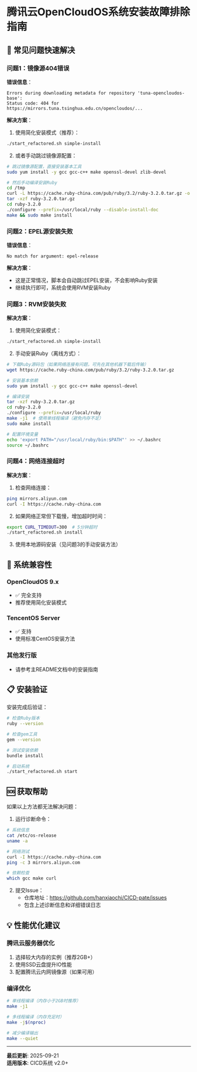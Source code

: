 # 腾讯云OpenCloudOS系统安装故障排除指南

## 🚨 常见问题快速解决

### 问题1：镜像源404错误

**错误信息**：
```
Errors during downloading metadata for repository 'tuna-opencloudos-base':
Status code: 404 for https://mirrors.tuna.tsinghua.edu.cn/opencloudos/...
```

**解决方案**：
1. 使用简化安装模式（推荐）：
```bash
./start_refactored.sh simple-install
```

2. 或者手动跳过镜像源配置：
```bash
# 跳过镜像源配置，直接安装基本工具
sudo yum install -y gcc gcc-c++ make openssl-devel zlib-devel

# 然后手动编译安装Ruby
cd /tmp
curl -L https://cache.ruby-china.com/pub/ruby/3.2/ruby-3.2.0.tar.gz -o ruby-3.2.0.tar.gz
tar -xzf ruby-3.2.0.tar.gz
cd ruby-3.2.0
./configure --prefix=/usr/local/ruby --disable-install-doc
make && sudo make install
```

### 问题2：EPEL源安装失败

**错误信息**：
```
No match for argument: epel-release
```

**解决方案**：
- 这是正常情况，脚本会自动跳过EPEL安装，不会影响Ruby安装
- 继续执行即可，系统会使用RVM安装Ruby

### 问题3：RVM安装失败

**解决方案**：
1. 使用简化安装模式：
```bash
./start_refactored.sh simple-install
```

2. 手动安装Ruby（离线方式）：
```bash
# 下载Ruby源码包（如果网络连接有问题，可先在其他机器下载后传输）
wget https://cache.ruby-china.com/pub/ruby/3.2/ruby-3.2.0.tar.gz

# 安装基本依赖
sudo yum install -y gcc gcc-c++ make openssl-devel

# 编译安装
tar -xzf ruby-3.2.0.tar.gz
cd ruby-3.2.0
./configure --prefix=/usr/local/ruby
make -j1  # 使用单线程编译（避免内存不足）
sudo make install

# 配置环境变量
echo 'export PATH="/usr/local/ruby/bin:$PATH"' >> ~/.bashrc
source ~/.bashrc
```

### 问题4：网络连接超时

**解决方案**：
1. 检查网络连接：
```bash
ping mirrors.aliyun.com
curl -I https://cache.ruby-china.com
```

2. 如果网络正常但下载慢，增加超时时间：
```bash
export CURL_TIMEOUT=300  # 5分钟超时
./start_refactored.sh install
```

3. 使用本地源码安装（见问题3的手动安装方法）

## 🔧 系统兼容性

### OpenCloudOS 9.x
- ✅ 完全支持
- 推荐使用简化安装模式

### TencentOS Server
- ✅ 支持
- 使用标准CentOS安装方法

### 其他发行版
- 请参考主README文档中的安装指南

## 📋 安装验证

安装完成后验证：
```bash
# 检查Ruby版本
ruby --version

# 检查gem工具
gem --version

# 测试安装依赖
bundle install

# 启动系统
./start_refactored.sh start
```

## 🆘 获取帮助

如果以上方法都无法解决问题：

1. 运行诊断命令：
```bash
# 系统信息
cat /etc/os-release
uname -a

# 网络测试
curl -I https://cache.ruby-china.com
ping -c 3 mirrors.aliyun.com

# 依赖检查
which gcc make curl
```

2. 提交Issue：
   - 仓库地址：https://github.com/hanxiaochi/CICD-pate/issues
   - 包含上述诊断信息和详细错误日志

## 💡 性能优化建议

### 腾讯云服务器优化
1. 选择较大内存的实例（推荐2GB+）
2. 使用SSD云盘提升IO性能
3. 配置腾讯云内网镜像源（如果可用）

### 编译优化
```bash
# 单线程编译（内存小于2GB时推荐）
make -j1

# 多线程编译（内存充足时）
make -j$(nproc)

# 减少编译输出
make --quiet
```

---

**最后更新**: 2025-09-21  
**适用版本**: CICD系统 v2.0+